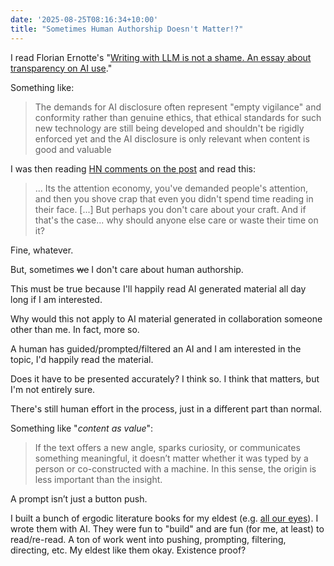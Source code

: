 ```yaml
---
date: '2025-08-25T08:16:34+10:00'
title: "Sometimes Human Authorship Doesn't Matter!?"
---
```


I read Florian Ernotte's "[Writing with LLM is not a shame. An essay about transparency on AI use](https://reflexions.florianernotte.be/post/ai-transparency/)."

Something like:

> The demands for AI disclosure often represent "empty vigilance" and conformity rather than genuine ethics, that ethical standards for such new technology are still being developed and shouldn't be rigidly enforced yet and the AI disclosure is only relevant when content is good and valuable

I was then reading [HN comments on the post](https://news.ycombinator.com/item?id=45002958) and read this:

> ... Its the attention economy, you've demanded people's attention, and then you shove crap that even you didn't spend time reading in their face. [...] But perhaps you don't care about your craft. And if that's the case... why should anyone else care or waste their time on it?

Fine, whatever.

But, sometimes ~~we~~ I don't care about human authorship.

This must be true because I'll happily read AI generated material all day long if I am interested.

Why would this not apply to AI material generated in collaboration someone other than me. In fact, more so.

A human has guided/prompted/filtered an AI and I am interested in the topic, I'd happily read the material.

Does it have to be presented accurately? I think so. I think that matters, but I'm not entirely sure.

There's still human effort in the process, just in a different part than normal.

Something like "_content as value_":

> If the text offers a new angle, sparks curiosity, or communicates something meaningful, it doesn’t matter whether it was typed by a person or co-constructed with a machine. In this sense, the origin is less important than the insight.

A prompt isn’t just a button push.

I built a bunch of ergodic literature books for my eldest (e.g. [all our eyes](/blog/posts/all-our-eyes/)). I wrote them with AI. They were fun to "build" and are fun (for me, at least) to read/re-read. A ton of work went into pushing, prompting, filtering, directing, etc. My eldest like them okay. Existence proof?